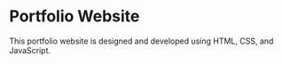 # Portfolio Website
This portfolio website is designed and developed using HTML, CSS, and JavaScript.
